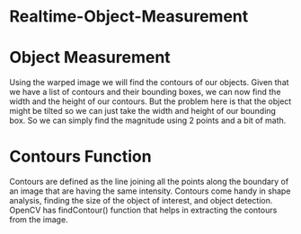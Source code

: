 # Realtime-Object-Measurement


# Object Measurement
Using the warped image we will find the contours of our objects.
Given that we have a list of contours and their bounding boxes, we can now find the width and the height of our contours. But the problem here is that the object might be tilted so we can just take the width and height of our bounding box. So we can simply find the magnitude using 2 points and a bit of math.

# Contours Function
Contours are defined as the line joining all the points along the boundary of an image that are having the same intensity. Contours come handy in shape analysis, finding the size of the object of interest, and object detection. OpenCV has findContour() function that helps in extracting the contours from the image.

